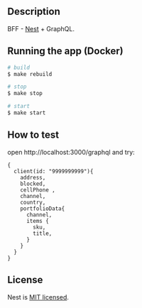 
## Description

BFF - [Nest](https://github.com/nestjs/nest) + GraphQL.



## Running the app (Docker)

```bash
# build
$ make rebuild

# stop
$ make stop

# start
$ make start

```

## How to test

open http://localhost:3000/graphql and try:

```
{
  client(id: "9999999999"){
    address,
    blocked,
    cellPhone ,
    channel,
    country,
    portfolioData{
      channel,
      items {
        sku,
        title,
      }
    }
  }
}
```


## License

Nest is [MIT licensed](LICENSE).
